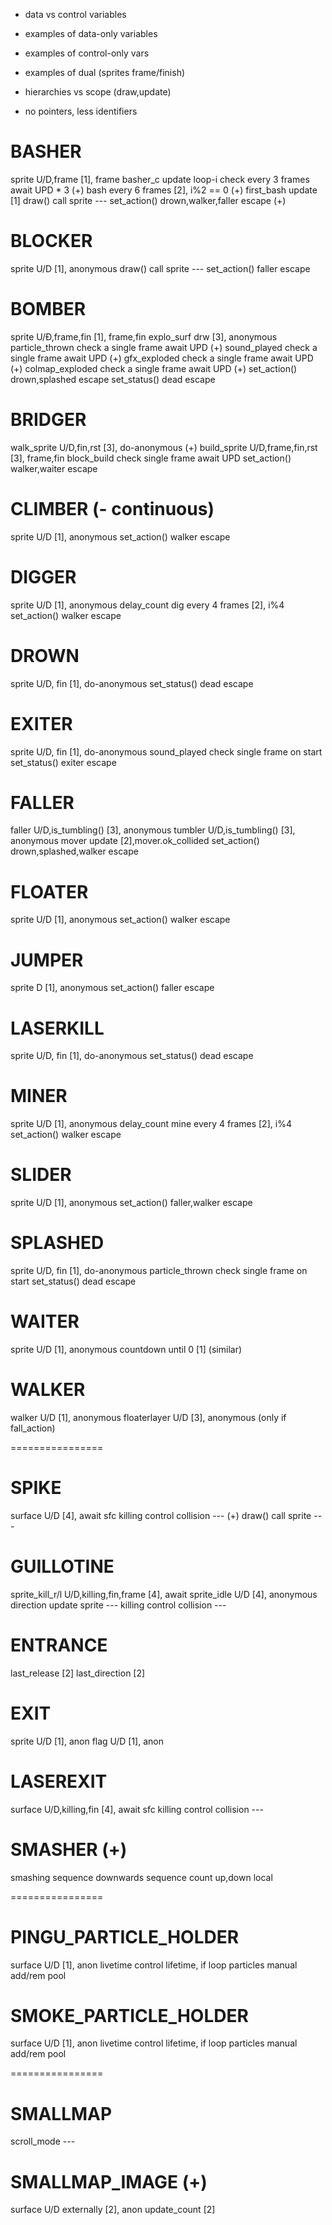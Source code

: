 - data vs control variables
- examples of data-only variables
- examples of control-only vars
- examples of dual (sprites frame/finish)

- hierarchies vs scope (draw,update)

- no pointers, less identifiers

# BASHER
sprite          U/D,frame               [1], frame
basher_c        update                  loop-i
                check every 3 frames    await UPD * 3   (+)
                bash every 6 frames     [2], i%2 == 0   (+)
first_bash      update                  [1]
draw()          call sprite             ---
set_action()    drown,walker,faller     escape          (+)

# BLOCKER
sprite          U/D                     [1], anonymous
draw()          call sprite             ---
set_action()    faller                  escape

# BOMBER
sprite          U/Ð,frame,fin           [1], frame,fin
explo_surf      drw                     [3], anonymous
particle_thrown check a single frame    await UPD           (+)
sound_played    check a single frame    await UPD           (+)
gfx_exploded    check a single frame    await UPD           (+)
colmap_exploded check a single frame    await UPD           (+)
set_action()    drown,splashed          escape
set_status()    dead                    escape

# BRIDGER
walk_sprite     U/D,fin,rst             [3], do-anonymous   (+)
build_sprite    U/D,frame,fin,rst       [3], frame,fin
block_build     check single frame      await UPD
set_action()    walker,waiter           escape

# CLIMBER (- continuous)
sprite          U/D                     [1], anonymous
set_action()    walker                  escape

# DIGGER
sprite          U/D                     [1], anonymous
delay_count     dig every 4 frames      [2], i%4
set_action()    walker                  escape

# DROWN
sprite          U/D, fin                [1], do-anonymous
set_status()    dead                    escape

# EXITER
sprite          U/D, fin                [1], do-anonymous
sound_played    check single frame      on start
set_status()    exiter                  escape

# FALLER
faller          U/D,is_tumbling()       [3], anonymous
tumbler         U/D,is_tumbling()       [3], anonymous
mover           update                  [2],mover.ok_collided
set_action()    drown,splashed,walker   escape

# FLOATER
sprite          U/D                     [1], anonymous
set_action()    walker                  escape

# JUMPER
sprite          D                       [1], anonymous
set_action()    faller                  escape

# LASERKILL
sprite          U/D, fin                [1], do-anonymous
set_status()    dead                    escape

# MINER
sprite          U/D                     [1], anonymous
delay_count     mine every 4 frames     [2], i%4
set_action()    walker                  escape

# SLIDER
sprite          U/D                     [1], anonymous
set_action()    faller,walker           escape

# SPLASHED
sprite          U/D, fin                [1], do-anonymous
particle_thrown check single frame      on start
set_status()    dead                    escape

# WAITER
sprite          U/D                     [1], anonymous
countdown       until 0                 [1] (similar)

# WALKER
walker          U/D                     [1], anonymous
floaterlayer    U/D                     [3], anonymous (only if fall_action)

================

# SPIKE
surface         U/D                     [4], await sfc
killing         control collision       ---                 (+)
draw()          call sprite             ---

# GUILLOTINE
sprite_kill_r/l U/D,killing,fin,frame   [4], await
sprite_idle     U/D                     [4], anonymous
direction       update sprite           ---
killing         control collision       ---

# ENTRANCE
last_release                            [2]
last_direction                          [2]

# EXIT
sprite          U/D                     [1], anon
flag            U/D                     [1], anon

# LASEREXIT
surface         U/D,killing,fin         [4], await sfc
killing         control collision       ---

# SMASHER (+)
smashing                                sequence
downwards                               sequence
count           up,down                 local

================

# PINGU_PARTICLE_HOLDER
surface         U/D                     [1], anon
livetime        control lifetime, if    loop
particles       manual add/rem          pool

# SMOKE_PARTICLE_HOLDER
surface         U/D                     [1], anon
livetime        control lifetime, if    loop
particles       manual add/rem          pool

================

# SMALLMAP
scroll_mode                             ---

# SMALLMAP_IMAGE (+)
surface         U/D externally          [2], anon
update_count                            [2]

